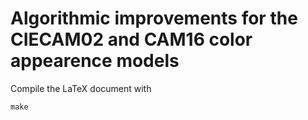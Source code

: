 # Algorithmic improvements for the CIECAM02 and CAM16 color appearence models

Compile the LaTeX document with
```
make
```
